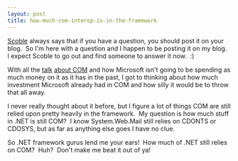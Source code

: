 ```yaml
---
layout: post
title: how-much-com-interop-is-in-the-framework
---
```

[Scoble](http://radio.weblogs.com/0001011/) always says that if you have
a question, you should post it on your blog.  So I'm here with a
question and I happen to be posting it on my blog.  I expect Scoble to
go out and find someone to answer it now.  :)

With all the
[talk](http://blogs.geekdojo.net/pdbartlett/archive/2004/02/05/858.aspx)
[about COM](http://news.com.com/2100-1046-5148148.html) and how
Microsoft isn't going to be spending as much money on it as it has in
the past, I got to thinking about how much investment Microsoft already
had in COM and how silly it would be to throw that all away.

I never really thought about it before, but I figure a lot of things COM
are still relied upon pretty heavily in the framework.  My question is
how much stuff in .NET is still COM?  I know System.Web.Mail still
relies on CDONTS or CDOSYS, but as far as anything else goes I have no
clue.

So .NET framework gurus lend me your ears!  How much of .NET still
relies on COM?  Huh?  Don't make me beat it out of ya!
